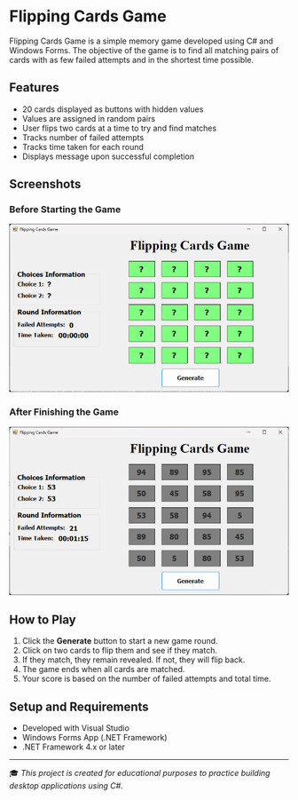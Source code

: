 
# Flipping Cards Game

Flipping Cards Game is a simple memory game developed using C# and Windows Forms. The objective of the game is to find all matching pairs of cards with as few failed attempts and in the shortest time possible.

## Features

- 20 cards displayed as buttons with hidden values
- Values are assigned in random pairs
- User flips two cards at a time to try and find matches
- Tracks number of failed attempts
- Tracks time taken for each round
- Displays message upon successful completion

## Screenshots

### Before Starting the Game
![Game Start](images/game-start.png)

### After Finishing the Game
![Game End](images/game-end.png)

## How to Play

1. Click the **Generate** button to start a new game round.
2. Click on two cards to flip them and see if they match.
3. If they match, they remain revealed. If not, they will flip back.
4. The game ends when all cards are matched.
5. Your score is based on the number of failed attempts and total time.

## Setup and Requirements

- Developed with Visual Studio
- Windows Forms App (.NET Framework)
- .NET Framework 4.x or later

---

🎓 *This project is created for educational purposes to practice building desktop applications using C#.*